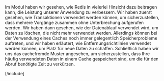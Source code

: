Im Modul haben wir gesehen, wie Redis in vielerlei Hinsicht dazu beitragen kann, die Leistung unserer Anwendung zu verbessern. Wir haben zuerst gesehen, wie Transaktionen verwendet werden können, um sicherzustellen, dass mehrere Vorgänge zusammen ohne Unterbrechung aufgerufen werden. Wir haben dann gesehen, wie der Datenablauf verwendet wird, um Daten zu löschen, die nicht mehr verwendet werden. Allerdings können bei der Verwendung eines Caches noch immer gelegentlich Speicherprobleme auftreten, und wir haben erläutert, wie Entfernungsrichtlinien verwendet werden können, um Platz für neue Daten zu schaffen. Schließlich haben wir uns das cachefremde Muster angesehen, um sicherzustellen, dass Ihre häufig verwendeten Daten in einem Cache gespeichert sind, um die für den Abruf benötigte Zeit zu verkürzen.

<!-- Cleanup sandbox -->
[!include[](../../../includes/azure-sandbox-cleanup.md)]